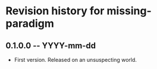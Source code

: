 # Revision history for missing-paradigm

## 0.1.0.0  -- YYYY-mm-dd

* First version. Released on an unsuspecting world.
